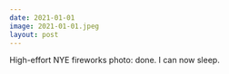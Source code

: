 ```yaml
---
date: 2021-01-01
image: 2021-01-01.jpeg
layout: post
---
```


High-effort NYE fireworks photo: done. I can now sleep.
